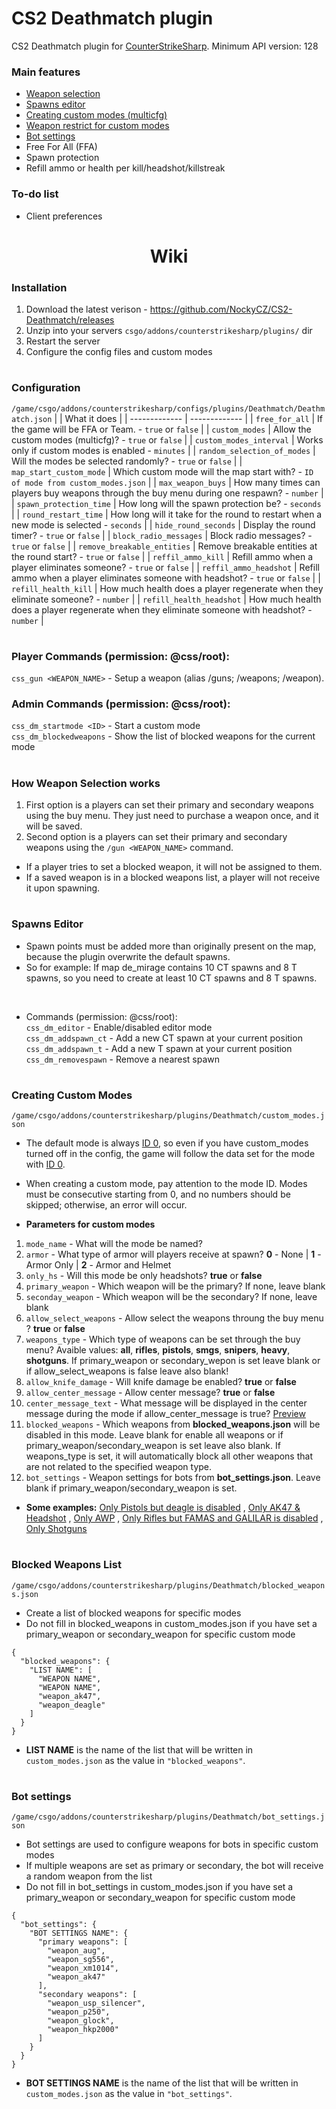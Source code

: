 # CS2 Deathmatch plugin
CS2 Deathmatch plugin for [CounterStrikeSharp](https://github.com/roflmuffin/CounterStrikeSharp). Minimum API version: 128

### Main features
- [Weapon selection](#how-weapon-selection-works)
- [Spawns editor](#spawns-editor)
- [Creating custom modes (multicfg)](#creating-custom-modes)
- [Weapon restrict for custom modes](#blocked-weapons-list)
- [Bot settings](#bot-settings)
- Free For All (FFA)
- Spawn protection
- Refill ammo or health per kill/headshot/killstreak

### To-do list
- Client preferences

<h1 align="center">Wiki</h1>

### Installation
1. Download the latest verison - https://github.com/NockyCZ/CS2-Deathmatch/releases
2. Unzip into your servers `csgo/addons/counterstrikesharp/plugins/` dir
3. Restart the server
4. Configure the config files and custom modes
<h1></h1>

### Configuration
```/game/csgo/addons/counterstrikesharp/configs/plugins/Deathmatch/Deathmatch.json```
|   | What it does |
| ------------- | ------------- |
| `free_for_all`  | If the game will be FFA or Team. - `true` or `false` |
| `custom_modes`  | Allow the custom modes (multicfg)? - `true` or `false` |
| `custom_modes_interval` | Works only if custom modes is enabled - `minutes` |
| `random_selection_of_modes` | Will the modes be selected randomly? - `true` or `false` |
| `map_start_custom_mode` | Which custom mode will the map start with? - `ID of mode from custom_modes.json` |
| `max_weapon_buys` | How many times can players buy weapons through the buy menu during one respawn? - `number` |
| `spawn_protection_time` | How long will the spawn protection be? - `seconds` |
| `round_restart_time` | How long will it take for the round to restart when a new mode is selected - `seconds` |
| `hide_round_seconds` | Display the round timer? - `true` or `false` |
| `block_radio_messages` | Block radio messages? - `true` or `false` |
| `remove_breakable_entities` | Remove breakable entities at the round start? - `true` or `false` |
| `reffil_ammo_kill` | Refill ammo when a player eliminates someone? - `true` or `false` |
| `reffil_ammo_headshot` | Refill ammo when a player eliminates someone with headshot? - `true` or `false` |
| `refill_health_kill` | How much health does a player regenerate when they eliminate someone? - `number` |
| `refill_health_headshot` | How much health does a player regenerate when they eliminate someone with headshot? - `number` |
<h1></h1>

### Player Commands (permission: @css/root):
`css_gun <WEAPON_NAME>` - Setup a weapon (alias /guns; /weapons; /weapon).

### Admin Commands (permission: @css/root):
`css_dm_startmode <ID>` - Start a custom mode<br>
`css_dm_blockedweapons` - Show the list of blocked weapons for the current mode
<h1></h1>

### How Weapon Selection works
1. First option is a players can set their primary and secondary weapons using the buy menu. They just need to purchase a weapon once, and it will be saved.
2. Second option is a players can set their primary and secondary weapons using the `/gun <WEAPON_NAME>` command.
- If a player tries to set a blocked weapon, it will not be assigned to them.
- If a saved weapon is in a blocked weapons list, a player will not receive it upon spawning.
<h1></h1>

### Spawns Editor
- Spawn points must be added more than originally present on the map, because the plugin overwrite the default spawns.
- So for example: If map de_mirage contains 10 CT spawns and 8 T spawns, so you need to create at least 10 CT spawns and 8 T spawns.
<br>

- Commands (permission: @css/root): <br>
`css_dm_editor` - Enable/disabled editor mode<br>
`css_dm_addspawn_ct` - Add a new CT spawn at your current position <br>
`css_dm_addspawn_t` - Add a new T spawn at your current position<br>
`css_dm_removespawn` - Remove a nearest spawn
<h1></h1>

### Creating Custom Modes
```/game/csgo/addons/counterstrikesharp/plugins/Deathmatch/custom_modes.json```
- The default mode is always [ID 0](https://i.imgur.com/mbmiOF6.png), so even if you have custom_modes turned off in the config, the game will follow the data set for the mode with [ID 0](https://i.imgur.com/mbmiOF6.png).
- When creating a custom mode, pay attention to the mode ID. Modes must be consecutive starting from 0, and no numbers should be skipped; otherwise, an error will occur.

- <b>Parameters for custom modes</b>
1. `mode_name` - What will the mode be named?
2. `armor` - What type of armor will players receive at spawn? <b>0</b> - None | <b>1</b> - Armor Only | <b>2</b> - Armor and Helmet
3. `only_hs` - Will this mode be only headshots? <b>true</b> or <b>false</b>
4. `primary_weapon` - Which weapon will be the primary? If none, leave blank
5. `seconday_weapon` - Which weapon will be the secondary? If none, leave blank
6. `allow_select_weapons` - Allow select the weapons throung the buy menu ? <b>true</b> or <b>false</b>
7. `weapons_type` - Which type of weapons can be set through the buy menu? Avaible values: <b>all</b>, <b>rifles</b>, <b>pistols</b>, <b>smgs</b>, <b>snipers</b>, <b>heavy</b>, <b>shotguns</b>. If primary_weapon or secondary_wepon is set leave blank or if allow_select_weapons is false leave also blank!
8. `allow_knife_damage` - Will knife damage be enabled? <b>true</b> or <b>false</b>
9. `allow_center_message` - Allow center message? <b>true</b> or <b>false</b>
10. `center_message_text` - What message will be displayed in the center message during the mode if allow_center_message is true? [Preview](https://i.imgur.com/rNNGcpa.png)
11. `blocked_weapons` - Which weapons from <b>blocked_weapons.json</b> will be disabled in this mode. Leave blank for enable all weapons or if primary_weapon/secondary_weapon is set leave also blank. If weapons_type is set, it will automatically block all other weapons that are not related to the specified weapon type.
12. `bot_settings` - Weapon settings for bots from <b>bot_settings.json</b>. Leave blank if primary_weapon/secondary_weapon is set.

- <b>Some examples:</b> [Only Pistols but deagle is disabled](https://github.com/NockyCZ/CS2-Deathmatch/blob/main/Custom%20Modes%20Examples/Only_pistols.md) , [Only AK47 & Headshot](https://github.com/NockyCZ/CS2-Deathmatch/blob/main/Custom%20Modes%20Examples/Only_AK47.md) , [Only AWP](https://github.com/NockyCZ/CS2-Deathmatch/blob/main/Custom%20Modes%20Examples/Only_awp.md) , [Only Rifles but FAMAS and GALILAR is disabled](https://github.com/NockyCZ/CS2-Deathmatch/blob/main/Custom%20Modes%20Examples/Only_rifles.md) , [Only Shotguns](https://github.com/NockyCZ/CS2-Deathmatch/blob/main/Custom%20Modes%20Examples/Only_shotguns.md)
<h1></h1>

### Blocked Weapons List
```/game/csgo/addons/counterstrikesharp/plugins/Deathmatch/blocked_weapons.json```
- Create a list of blocked weapons for specific modes
- Do not fill in blocked_weapons in custom_modes.json if you have set a primary_weapon or secondary_weapon for specific custom mode
```
{
  "blocked_weapons": {
    "LIST NAME": [
      "WEAPON NAME",
      "WEAPON NAME",
      "weapon_ak47",
      "weapon_deagle"
    ]
  }
}
```
- <b>LIST NAME</b> is the name of the list that will be written in `custom_modes.json` as the value in `"blocked_weapons"`.
<h1></h1>

### Bot settings
```/game/csgo/addons/counterstrikesharp/plugins/Deathmatch/bot_settings.json```
- Bot settings are used to configure weapons for bots in specific custom modes
- If multiple weapons are set as primary or secondary, the bot will receive a random weapon from the list
- Do not fill in bot_settings in custom_modes.json if you have set a primary_weapon or secondary_weapon for specific custom mode
```
{
  "bot_settings": {
    "BOT SETTINGS NAME": {
      "primary weapons": [
        "weapon_aug",
        "weapon_sg556",
        "weapon_xm1014",
        "weapon_ak47"
      ],
      "secondary weapons": [
        "weapon_usp_silencer",
        "weapon_p250",
        "weapon_glock",
        "weapon_hkp2000"
      ]
    }
  }
}
```
- <b>BOT SETTINGS NAME</b> is the name of the list that will be written in `custom_modes.json` as the value in `"bot_settings"`.
